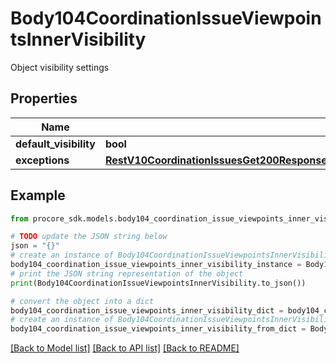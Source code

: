 # Body104CoordinationIssueViewpointsInnerVisibility

Object visibility settings

## Properties

Name | Type | Description | Notes
------------ | ------------- | ------------- | -------------
**default_visibility** | **bool** |  | [optional] 
**exceptions** | [**RestV10CoordinationIssuesGet200ResponseInnerAllOfViewpointsInnerAllOfVisibilityExceptions**](RestV10CoordinationIssuesGet200ResponseInnerAllOfViewpointsInnerAllOfVisibilityExceptions.md) |  | [optional] 

## Example

```python
from procore_sdk.models.body104_coordination_issue_viewpoints_inner_visibility import Body104CoordinationIssueViewpointsInnerVisibility

# TODO update the JSON string below
json = "{}"
# create an instance of Body104CoordinationIssueViewpointsInnerVisibility from a JSON string
body104_coordination_issue_viewpoints_inner_visibility_instance = Body104CoordinationIssueViewpointsInnerVisibility.from_json(json)
# print the JSON string representation of the object
print(Body104CoordinationIssueViewpointsInnerVisibility.to_json())

# convert the object into a dict
body104_coordination_issue_viewpoints_inner_visibility_dict = body104_coordination_issue_viewpoints_inner_visibility_instance.to_dict()
# create an instance of Body104CoordinationIssueViewpointsInnerVisibility from a dict
body104_coordination_issue_viewpoints_inner_visibility_from_dict = Body104CoordinationIssueViewpointsInnerVisibility.from_dict(body104_coordination_issue_viewpoints_inner_visibility_dict)
```
[[Back to Model list]](../README.md#documentation-for-models) [[Back to API list]](../README.md#documentation-for-api-endpoints) [[Back to README]](../README.md)


